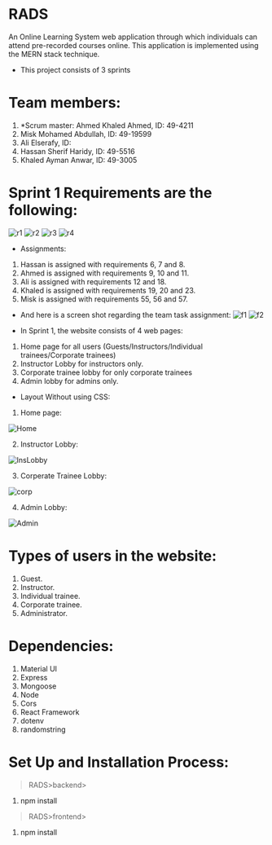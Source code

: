 # RADS
An Online Learning System web application through which individuals can attend pre-recorded courses online. This application is implemented using the MERN stack technique.


* This project consists of 3 sprints

# Team members:

1. *Scrum master: Ahmed Khaled Ahmed, ID: 49-4211
2. Misk Mohamed Abdullah, ID: 49-19599
3. Ali Elserafy, ID:
4. Hassan Sherif Haridy, ID: 49-5516
5. Khaled Ayman Anwar, ID: 49-3005

# Sprint 1 Requirements are the following:

![r1](https://user-images.githubusercontent.com/105018459/199099147-e2fd15db-4f68-4479-bffb-456c384a6253.PNG)
![r2](https://user-images.githubusercontent.com/105018459/199099145-4f12cd47-979e-4b9b-b31a-995f985d109e.PNG)
![r3](https://user-images.githubusercontent.com/105018459/199099140-dda926cf-f59d-4933-b42b-d4e009102e1b.PNG)
![r4](https://user-images.githubusercontent.com/105018459/199099149-801bc56a-5087-4aab-8baf-4ee251005850.PNG)

* Assignments:

1. Hassan is assigned with requirements 6, 7 and 8.
2. Ahmed is assigned with requirements 9, 10 and 11.
3. Ali is assigned with requirements 12 and 18.
4. Khaled is assigned with requirements 19, 20 and 23.
5. Misk is assigned with requirements 55, 56 and 57.

- And here is a screen shot regarding the team task assignment:
![f1](https://user-images.githubusercontent.com/105018459/199100089-380cd74d-5722-42c9-b877-4bd822bf94c3.PNG)
![f2](https://user-images.githubusercontent.com/105018459/199100099-7f817dc3-0ec4-4264-a52c-2a407257f804.PNG)

- In Sprint 1, the website consists of 4 web pages:
1. Home page for all users (Guests/Instructors/Individual trainees/Corporate trainees)
2. Instructor Lobby for instructors only.
3. Corporate trainee lobby for only corporate trainees
4. Admin lobby for admins only.

- Layout Without using CSS:

1. Home page:

![Home](https://user-images.githubusercontent.com/105018459/199102056-4768a1f1-f3b5-495b-b9cd-450e6d054dc5.PNG)

2. Instructor Lobby:

![InsLobby](https://user-images.githubusercontent.com/105018459/199102103-8f0b1890-81d6-4fa5-9c86-8ad5a586abd1.PNG)

3. Corperate Trainee Lobby:

![corp](https://user-images.githubusercontent.com/105018459/199102214-2675ae6b-28bf-4213-8eba-90edbc072345.PNG)

4. Admin Lobby:

![Admin](https://user-images.githubusercontent.com/105018459/199102409-2813687a-3f3a-40cc-be44-743d39a62e00.PNG)


# Types of users in the website:

1. Guest.
2. Instructor.
3. Individual trainee.
4. Corporate trainee.
5. Administrator.



# Dependencies:
1. Material UI
2. Express
3. Mongoose
4. Node
5. Cors
6. React Framework
7. dotenv
8. randomstring


# Set Up and Installation Process:

>RADS>backend>
1) npm install

>RADS>frontend>
1) npm install
